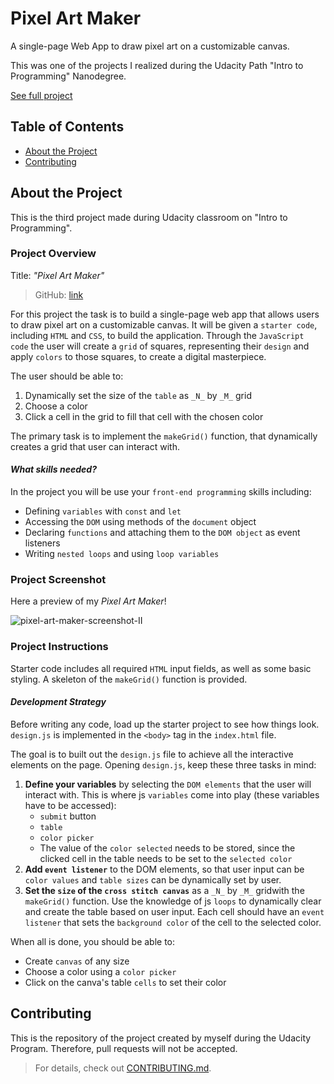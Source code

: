 # Pixel Art Maker

A single-page Web App to draw pixel art on a customizable canvas.

This was one of the projects I realized during the Udacity Path "Intro to Programming" Nanodegree.

[See full project](https://albchia.github.io/Pixel-Art-Maker/)

## Table of Contents

- [About the Project](#About-the-Project)
- [Contributing](#Contributing)

## About the Project

This is the third project made during Udacity classroom on "Intro to Programming".

### Project Overview

Title: _"Pixel Art Maker"_

> GitHub: [link](https://github.com/albchia/Pixel-Art-Maker.git)

For this project the task is to build a single-page web app that allows users to draw pixel art on a customizable canvas. It will be given a `starter code`, including `HTML` and `CSS`, to build the application. Through the `JavaScript code` the user will create a `grid` of squares, representing their `design` and apply `colors` to those squares, to create a digital masterpiece.

The user should be able to:

1. Dynamically set the size of the `table` as `_N_` by `_M_` grid
2. Choose a color
3. Click a cell in the grid to fill that cell with the chosen color

The primary task is to implement the `makeGrid()` function, that dynamically creates a grid that user can interact with.

#### _What skills needed?_

In the project you will be use your `front-end programming` skills including:

- Defining `variables` with `const` and `let`
- Accessing the `DOM` using methods of the `document` object
- Declaring `functions` and attaching them to the `DOM object` as event listeners
- Writing `nested loops` and using `loop variables`

### Project Screenshot

Here a preview of my _Pixel Art Maker_!

![pixel-art-maker-screenshot-II](https://user-images.githubusercontent.com/70691672/96138919-8fae9f00-0efe-11eb-8683-eb9881e46bc0.PNG)

### Project Instructions

Starter code includes all required `HTML` input fields, as well as some basic styling. A skeleton of the `makeGrid()` function is provided.

#### _Development Strategy_

Before writing any code, load up the starter project to see how things look. `design.js` is implemented in the `<body>` tag in the `index.html` file.

The goal is to built out the `design.js` file to achieve all the interactive elements on the page.
Opening `design.js`, keep these three tasks in mind:

1. **Define your variables** by selecting the `DOM elements` that the user will interact with. This is where js `variables` come into play (these variables have to be accessed):
      - `submit` button
      - `table`
      - `color picker`
      - The value of the `color selected` needs to be stored, since the clicked cell in the table needs to be set to the `selected color`
2. **Add `event listener`** to the DOM elements, so that user input can be `color values` and `table sizes` can be dynamically set by user.
3. **Set the `size` of the `cross stitch canvas`** as a `_N_` by `_M_` gridwith the `makeGrid()` function. Use the knowledge of js `loops` to dynamically clear and create the table based on user input. Each cell should have an `event listener` that sets the `background color` of the cell to the selected color.

When all is done, you should be able to:

- Create `canvas` of any size
- Choose a color using a `color picker`
- Click on the canva's table `cells` to set their color

## Contributing

This is the repository of the project created by myself during the Udacity Program.
Therefore, pull requests will not be accepted.

> For details, check out [CONTRIBUTING.md](CONTRIBUTING.md).
